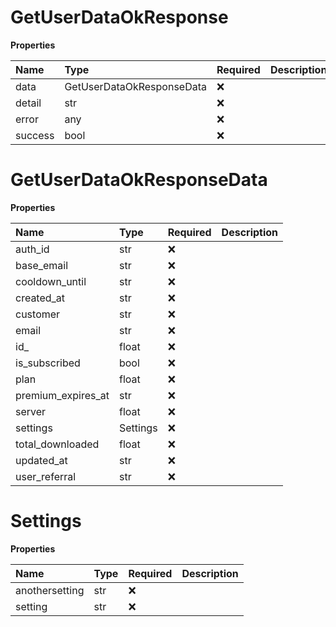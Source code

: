 # GetUserDataOkResponse

**Properties**

| Name    | Type                      | Required | Description |
| :------ | :------------------------ | :------- | :---------- |
| data    | GetUserDataOkResponseData | ❌       |             |
| detail  | str                       | ❌       |             |
| error   | any                       | ❌       |             |
| success | bool                      | ❌       |             |

# GetUserDataOkResponseData

**Properties**

| Name               | Type     | Required | Description |
| :----------------- | :------- | :------- | :---------- |
| auth_id            | str      | ❌       |             |
| base_email         | str      | ❌       |             |
| cooldown_until     | str      | ❌       |             |
| created_at         | str      | ❌       |             |
| customer           | str      | ❌       |             |
| email              | str      | ❌       |             |
| id\_               | float    | ❌       |             |
| is_subscribed      | bool     | ❌       |             |
| plan               | float    | ❌       |             |
| premium_expires_at | str      | ❌       |             |
| server             | float    | ❌       |             |
| settings           | Settings | ❌       |             |
| total_downloaded   | float    | ❌       |             |
| updated_at         | str      | ❌       |             |
| user_referral      | str      | ❌       |             |

# Settings

**Properties**

| Name           | Type | Required | Description |
| :------------- | :--- | :------- | :---------- |
| anothersetting | str  | ❌       |             |
| setting        | str  | ❌       |             |
